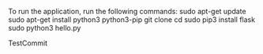 To run the application, run the following commands:
sudo apt-get update
sudo apt-get install python3 python3-pip
git clone <github-repo>
cd <folder-name>
sudo pip3 install flask
sudo python3 hello.py

  TestCommit
